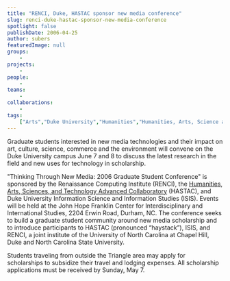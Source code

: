 ```yaml
---
title: "RENCI, Duke, HASTAC sponsor new media conference"
slug: renci-duke-hastac-sponsor-new-media-conference
spotlight: false
publishDate: 2006-04-25
author: subers
featuredImage: null
groups:
    - 
projects:
    - 
people:
    - 
teams: 
    - 
collaborations:
    - 
tags:
    ["Arts","Duke University","Humanities","Humanities, Arts, Science and Technology Advanced Collaboratory (HASTAC)","New Media"]
---
```

Graduate students interested in new media technologies and their impact on art, culture, science, commerce and the environment will convene on the Duke University campus June 7 and 8 to discuss the latest research in the field and new uses for technology in scholarship. <!--more-->

"Thinking Through New Media: 2006 Graduate Student Conference" is sponsored by the Renaissance Computing Institute (RENCI), the <a href="http://hastac.org/" target="_blank" rel="noopener">Humanities, Arts, Sciences, and Technology Advanced Collaboratory</a> (HASTAC), and Duke University Information Science and Information Studies (ISIS). Events will be held at the John Hope Franklin Center for Interdisciplinary and International Studies, 2204 Erwin Road, Durham, NC. The conference seeks to build a graduate student community around new media scholarship and to introduce participants to HASTAC (pronounced “haystack”), ISIS, and RENCI, a joint institute of the University of North Carolina at Chapel Hill, Duke and North Carolina State University.

Students traveling from outside the Triangle area may apply for scholarships to subsidize their travel and lodging expenses. All scholarship applications must be received by Sunday, May 7.

